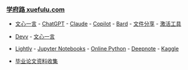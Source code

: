 ### **[学府路 xuefulu.com](http://xuefulu.com/)**

+ [文心一言](https://yiyan.baidu.com/) - [ChatGPT](https://chat.openai.com/) - [Claude](https://claude.ai/) - [Copilot](https://copilot.microsoft.com) - [Bard](https://bard.google.com/chat) - [文件分享](https://wormhole.app) - [激活工具](https://pan.baidu.com/s/14U3zIG4tG6ZdMBrHaPaLzw?pwd=c65c#list/path=%2FHEU%20KMS%20Activator)

+ [Devv](https://devv.ai) - [文心一言](https://yiyan.baidu.com/)

+ [Lightly](https://lightly.teamcode.com/login) - [Jupyter Notebooks](https://jupyter.org/try-jupyter/notebooks/?path=notebooks/Intro.ipynb) - [Online Python](https://www.online-python.com/) - [Deepnote](https://deepnote.com/sign-in) - [Kaggle](https://www.kaggle.com/)

+ [毕业论文资料收集](https://send2me.cn/b8YG5Ez2/RI-z442A7iRs7A)



